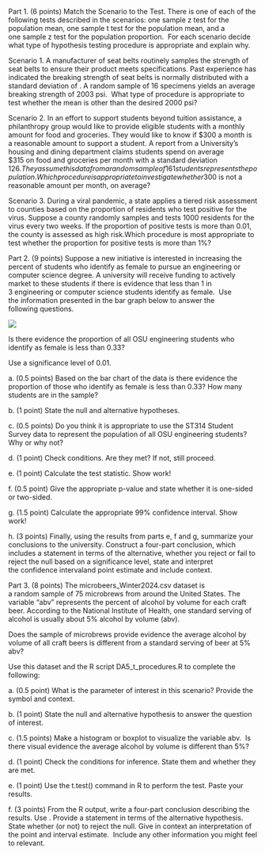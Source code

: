 Part 1. (6 points) Match the Scenario to the Test. There is one of each of the following tests described in the scenarios: one sample z test for the population mean, one sample t test for the population mean, and a one sample z test for the population proportion.  For each scenario decide what type of hypothesis testing procedure is appropriate and explain why. 

Scenario 1. A manufacturer of seat belts routinely samples the strength of seat belts to ensure their product meets specifications. Past experience has indicated the breaking strength of seat belts is normally distributed with a standard deviation of . A random sample of 16 specimens yields an average breaking strength of 2003 psi.  What type of procedure is appropriate to test whether the mean is other than the desired 2000 psi?

Scenario 2. In an effort to support students beyond tuition assistance, a philanthropy group would like to provide eligible students with a monthly amount for food and groceries. They would like to know if $300 a month is a reasonable amount to support a student. A report from a University’s housing and dining department claims students spend on average $315 on food and groceries per month with a standard deviation $126. They assume this data from a random sample of 161 students represents the population. Which procedure is appropriate to investigate whether $300 is not a reasonable amount per month, on average?

Scenario 3. During a viral pandemic, a state applies a tiered risk assessment to counties based on the proportion of residents who test positive for the virus. Suppose a county randomly samples and tests 1000 residents for the virus every two weeks. If the proportion of positive tests is more than 0.01, the county is assessed as high risk.Which procedure is most appropriate to test whether the proportion for positive tests is more than 1%? 

Part 2. (9 points) Suppose a new initiative is interested in increasing the percent of students who identify as female to pursue an engineering or computer science degree. A university will receive funding to actively market to these students if there is evidence that less than 1 in 3 engineering or computer science students identify as female.  Use the information presented in the bar graph below to answer the following questions.

![](blob:capacitor://localhost/045013d1-171d-4d8e-aaad-47a08cf6abda)

Is there evidence the proportion of all OSU engineering students who identify as female is less than 0.33? 

Use a significance level of 0.01.    

a. (0.5 points) Based on the bar chart of the data is there evidence the proportion of those who identify as female is less than 0.33? How many students are in the sample?   

b. (1 point) State the null and alternative hypotheses.  

c. (0.5 points) Do you think it is appropriate to use the ST314 Student Survey data to represent the population of all OSU engineering students? Why or why not?  

d. (1 point) Check conditions. Are they met? If not, still proceed.  

e. (1 point) Calculate the test statistic. Show work!  

f. (0.5 point) Give the appropriate p-value and state whether it is one-sided or two-sided.   

g. (1.5 point) Calculate the appropriate 99% confidence interval. Show work!   

h. (3 points) Finally, using the results from parts e, f and g, summarize your conclusions to the university. Construct a four-part conclusion, which includes a statement in terms of the alternative, whether you reject or fail to reject the null based on a significance level, state and interpret the confidence intervaland point estimate and include context.  ​  

Part 3. (8 points) The microbeers_Winter2024.csv dataset is a random sample of 75 microbrews from around the United States. The variable “abv” represents the percent of alcohol by volume for each craft beer. According to the National Institute of Health, one standard serving of alcohol is usually about 5% alcohol by volume (abv). 

Does the sample of microbrews provide evidence the average alcohol by volume of all craft beers is different from a standard serving of beer at 5% abv?

Use this dataset and the R script DA5_t_procedures.R to complete the following:

a. (0.5 point) What is the parameter of interest in this scenario? Provide the symbol and context.   

b. (1 point) State the null and alternative hypothesis to answer the question of interest.   

c. (1.5 points) Make a histogram or boxplot to visualize the variable abv.  Is there visual evidence the average alcohol by volume is different than 5%?  

d. (1 point) Check the conditions for inference. State them and whether they are met.   

e. (1 point) Use the t.test() command in R to perform the test. Paste your results.   

f. (3 points) From the R output, write a four-part conclusion describing the results. Use . Provide a statement in terms of the alternative hypothesis. State whether (or not) to reject the null. Give in context an interpretation of the point and interval estimate.  Include any other information you might feel to relevant.